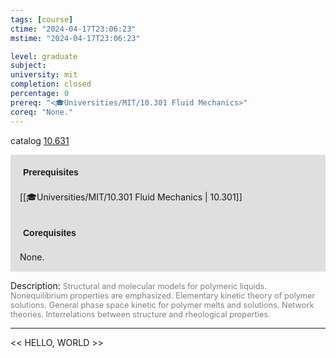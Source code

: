 ```yaml
---
tags: [course]
ctime: "2024-04-17T23:06:23"
mstime: "2024-04-17T23:06:23"

level: graduate
subject: 
university: mit
completion: closed
percentage: 0
prereq: "<🎓Universities/MIT/10.301 Fluid Mechanics>"
coreq: "None."
---
```


catalog [10.631](http://student.mit.edu/catalog/m10a.html#10.631)

<span style="display: block; padding: 15px; background-color: rgb(100, 100, 100, 0.2);"><font id="m_prereq418_0" style="display: block; font-family: Arial, sans-serif; font-weight: bold; padding: 5px">Prerequisites</font><br><span id="prereq418_0">[[🎓Universities/MIT/10.301 Fluid Mechanics | 10.301]]</span></span>
<span style="display: block; padding: 15px; background-color: rgb(100, 100, 100, 0.2);"><font id="m_coreq418_0" style="display: block; font-family: Arial, sans-serif; font-weight: bold; padding: 5px">Corequisites</font><br><span id="coreq418_0">None.</span></span>

<font style="">Description:</font>
<font style="color: grey; font-size: 0.8rem;">Structural and molecular models for polymeric liquids. Nonequilibrium properties are emphasized. Elementary kinetic theory of polymer solutions. General phase space kinetic for polymer melts and solutions. Network theories. Interrelations between structure and rheological properties.</font>



---

<< HELLO, WORLD >>
